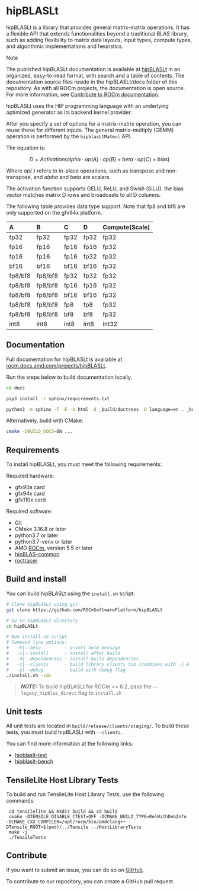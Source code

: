 # hipBLASLt

hipBLASLt is a library that provides general matrix-matrix operations. It has a flexible API that extends
functionalities beyond a traditional BLAS library, such as adding flexibility to matrix data layouts, input
types, compute types, and algorithmic implementations and heuristics.

> [!NOTE]
> The published hipBLASLt documentation is available at [hipBLASLt](https://rocm.docs.amd.com/projects/hipBLASLt/en/latest/index.html) in an organized, easy-to-read format, with search and a table of contents. The documentation source files reside in the hipBLASLt/docs folder of this repository. As with all ROCm projects, the documentation is open source. For more information, see [Contribute to ROCm documentation](https://rocm.docs.amd.com/en/latest/contribute/contributing.html).

hipBLASLt uses the HIP programming language with an underlying optimized generator as its backend
kernel provider.

After you specify a set of options for a matrix-matrix operation, you can reuse these for different
inputs. The general matrix-multiply (GEMM) operation is performed by the `hipblasLtMatmul` API.

The equation is:

```math
D = Activation(alpha \cdot op(A) \cdot op(B) + beta \cdot op(C) + bias)
```

Where *op( )* refers to in-place operations, such as transpose and non-transpose, and *alpha* and
*beta* are scalars.

The activation function supports GELU, ReLU, and Swish (SiLU). the bias vector matches matrix D rows and
broadcasts to all D columns.

The following table provides data type support. Note that fp8 and bf8 are only supported on the
gfx94x platform.

| A | B | C | D | Compute(Scale) |
| :--- | :--- | :--- | :--- | :--- |
| fp32  | fp32  | fp32  | fp32  | fp32  |
| fp16  | fp16  | fp16  | fp16  | fp32  |
| fp16  | fp16  | fp16  | fp32  | fp32  |
| bf16  | bf16  | bf16  | bf16  | fp32  |
| fp8/bf8  | fp8/bf8  | fp32   | fp32  | fp32  |
| fp8/bf8  | fp8/bf8  | fp16   | fp16  | fp32  |
| fp8/bf8  | fp8/bf8  | bf16   | bf16  | fp32  |
| fp8/bf8  | fp8/bf8  | fp8   | fp8  | fp32  |
| fp8/bf8  | fp8/bf8  | bf8   | bf8  | fp32  |
| int8  | int8 | int8  | int8  | int32 |

## Documentation

Full documentation for hipBLASLt is available at
[rocm.docs.amd.com/projects/hipBLASLt](https://rocm.docs.amd.com/projects/hipBLASLt/en/latest/index.html).

Run the steps below to build documentation locally.

```bash
cd docs

pip3 install -r sphinx/requirements.txt

python3 -m sphinx -T -E -b html -d _build/doctrees -D language=en . _build/html
```

Alternatively, build with CMake:

```bash
cmake -DBUILD_DOCS=ON ...
```


## Requirements

To install hipBLASLt, you must meet the following requirements:

Required hardware:

* gfx90a card
* gfx94x card
* gfx110x card

Required software:

* Git
* CMake 3.16.8 or later
* python3.7 or later
* python3.7-venv or later
* AMD [ROCm](https://github.com/RadeonOpenCompute/ROCm), version 5.5 or later
* [hipBLAS-common](https://github.com/ROCm/hipBLAS-common)
* [roctracer](https://github.com/ROCm/roctracer)

## Build and install

You can build hipBLASLt using the `install.sh` script:

```bash
# Clone hipBLASLt using git
git clone https://github.com/ROCmSoftwarePlatform/hipBLASLt

# Go to hipBLASLt directory
cd hipBLASLt

# Run install.sh script
# Command line options:
#   -h|--help         - prints help message
#   -i|--install      - install after build
#   -d|--dependencies - install build dependencies
#   -c|--clients      - build library clients too (combines with -i & -d)
#   -g|--debug        - build with debug flag
./install.sh -idc
```

> **_NOTE:_**  To build hipBLASLt for ROCm <= 6.2, pass the `--legacy_hipblas_direct` flag to `install.sh`

## Unit tests

All unit tests are located in `build/release/clients/staging/`. To build these tests, you must build
hipBLASLt with `--clients`.

You can find more information at the following links:

* [hipblaslt-test](clients/gtest/README.md)
* [hipblaslt-bench](clients/benchmarks/README.md)

## TensileLite Host Library Tests
To build and run TensileLite Host Library Tests, use the following commands:
``` 
 cd tensilelite && mkdir build && cd build
 cmake -DTENSILE_DISABLE_CTEST=OFF -DCMAKE_BUILD_TYPE=RelWithDebInfo  -DCMAKE_CXX_COMPILER=/opt/rocm/bin/amdclang++ -DTensile_ROOT=$(pwd)/../Tensile ../HostLibraryTests
 make -j
 ./TensileTests 
```

## Contribute

If you want to submit an issue, you can do so on
[GitHub](https://github.com/ROCmSoftwarePlatform/hipBLASLt/issues).

To contribute to our repository, you can create a GitHub pull request.

